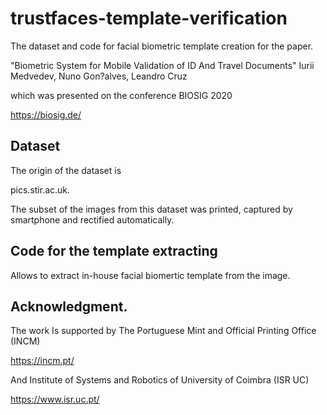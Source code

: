 # trustfaces-template-verification

The dataset and code for facial biometric template creation for the paper.

"Biometric System for Mobile Validation of ID And Travel
Documents" Iurii Medvedev, Nuno Gon?alves, Leandro Cruz

which was presented on the conference BIOSIG 2020

https://biosig.de/

## Dataset
The origin of the dataset is

pics.stir.ac.uk.

The subset of the images from this dataset was printed, captured by smartphone and rectified automatically.


## Code for the template extracting
Allows to extract in-house facial biomertic template from the image.


## Acknowledgment.
The work Is supported by The Portuguese Mint and Official Printing Office (INCM) 

https://incm.pt/

And Institute of Systems and Robotics of University of Coimbra (ISR UC)

https://www.isr.uc.pt/